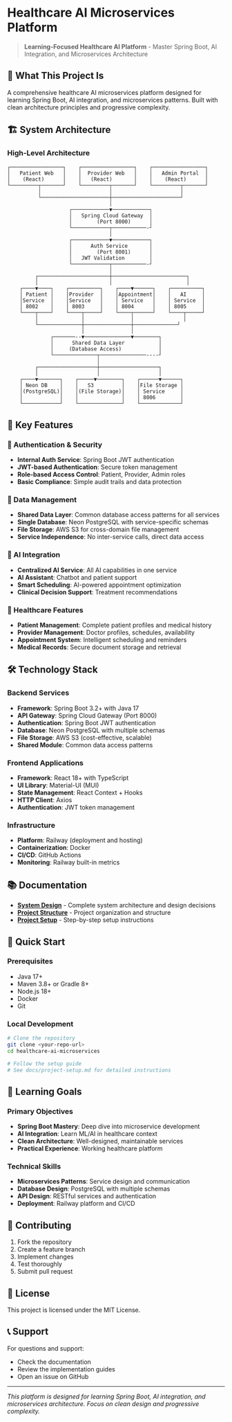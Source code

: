 # Healthcare AI Microservices Platform

> **Learning-Focused Healthcare AI Platform** - Master Spring Boot, AI Integration, and Microservices Architecture

## 🎯 **What This Project Is**

A comprehensive healthcare AI microservices platform designed for learning Spring Boot, AI integration, and microservices patterns. Built with clean architecture principles and progressive complexity.

## 🏗️ **System Architecture**

### **High-Level Architecture**
```
┌─────────────────┐    ┌─────────────────┐    ┌─────────────────┐
│   Patient Web   │    │  Provider Web   │    │   Admin Portal  │
│    (React)      │    │   (React)       │    │    (React)      │
└─────────┬───────┘    └─────────┬───────┘    └─────────┬───────┘
          │                      │                      │
          └──────────────────────┼──────────────────────┘
                                 │
                    ┌────────────▼────────────┐
                    │   Spring Cloud Gateway  │
                    │        (Port 8000)      │
                    └────────────┬───────────-┘
                                 │
                    ┌────────────▼────────────┐
                    │      Auth Service       │
                    │        (Port 8001)      │
                    │   JWT Validation        │
                    └────────────┬───────────-┘
                                 │
         ┌───────────────────────┼────────────────────────┐
         │                       │                        │
    ┌────▼────┐    ┌──────────┐    ┌────▼──────┐    ┌──────────┐
    │ Patient │    │Provider  │    │Appointment│    │   AI     │
    │Service  │    │Service   │    │ Service   │    │ Service  │
    │ 8002    │    │ 8003     │    │ 8004      │    │ 8005     │
    └────┬────┘    └────┬─────┘    └────┬──────┘    └────┬─────┘
         │              │               │                │
         └──────────────┼───────────────┼──────────────┘
                        │               │
              ┌───────--▼───────────────▼────────┐
              │      Shared Data Layer           │
              │     (Database Access)            │
              └──────────────┬───────────────----┘
                             │
         ┌───────────────────┼───────────────────┐
         │                   │                   │
    ┌────▼───────┐    ┌─────▼────────┐    ┌──────▼──────┐
    │ Neon DB    │    │   S3         │    │File Storage │
    │(PostgreSQL)│    │(File Storage)│    │ Service     │
    │            │    │              │    │ 8006        │
    └────────────┘    └──────────────┘    └─────────────┘
```

## 🚀 **Key Features**

### **🔐 Authentication & Security**
- **Internal Auth Service**: Spring Boot JWT authentication
- **JWT-based Authentication**: Secure token management
- **Role-based Access Control**: Patient, Provider, Admin roles
- **Basic Compliance**: Simple audit trails and data protection

### **💾 Data Management**
- **Shared Data Layer**: Common database access patterns for all services
- **Single Database**: Neon PostgreSQL with service-specific schemas
- **File Storage**: AWS S3 for cross-domain file management
- **Service Independence**: No inter-service calls, direct data access

### **🤖 AI Integration**
- **Centralized AI Service**: All AI capabilities in one service
- **AI Assistant**: Chatbot and patient support
- **Smart Scheduling**: AI-powered appointment optimization
- **Clinical Decision Support**: Treatment recommendations

### **🏥 Healthcare Features**
- **Patient Management**: Complete patient profiles and medical history
- **Provider Management**: Doctor profiles, schedules, availability
- **Appointment System**: Intelligent scheduling and reminders
- **Medical Records**: Secure document storage and retrieval

## 🛠️ **Technology Stack**

### **Backend Services**
- **Framework**: Spring Boot 3.2+ with Java 17
- **API Gateway**: Spring Cloud Gateway (Port 8000)
- **Authentication**: Spring Boot JWT authentication
- **Database**: Neon PostgreSQL with multiple schemas
- **File Storage**: AWS S3 (cost-effective, scalable)
- **Shared Module**: Common data access patterns

### **Frontend Applications**
- **Framework**: React 18+ with TypeScript
- **UI Library**: Material-UI (MUI)
- **State Management**: React Context + Hooks
- **HTTP Client**: Axios
- **Authentication**: JWT token management

### **Infrastructure**
- **Platform**: Railway (deployment and hosting)
- **Containerization**: Docker
- **CI/CD**: GitHub Actions
- **Monitoring**: Railway built-in metrics

## 📚 **Documentation**

- **[System Design](docs/system-design.md)** - Complete system architecture and design decisions
- **[Project Structure](PROJECT_STRUCTURE.md)** - Project organization and structure
- **[Project Setup](docs/project-setup.md)** - Step-by-step setup instructions

## 🔧 **Quick Start**

### **Prerequisites**
- Java 17+
- Maven 3.8+ or Gradle 8+
- Node.js 18+
- Docker
- Git

### **Local Development**
```bash
# Clone the repository
git clone <your-repo-url>
cd healthcare-ai-microservices

# Follow the setup guide
# See docs/project-setup.md for detailed instructions
```

## 🎯 **Learning Goals**

### **Primary Objectives**
- **Spring Boot Mastery**: Deep dive into microservice development
- **AI Integration**: Learn ML/AI in healthcare context
- **Clean Architecture**: Well-designed, maintainable services
- **Practical Experience**: Working healthcare platform

### **Technical Skills**
- **Microservices Patterns**: Service design and communication
- **Database Design**: PostgreSQL with multiple schemas
- **API Design**: RESTful services and authentication
- **Deployment**: Railway platform and CI/CD

## 🤝 **Contributing**

1. Fork the repository
2. Create a feature branch
3. Implement changes
4. Test thoroughly
5. Submit pull request

## 📄 **License**

This project is licensed under the MIT License.

## 📞 **Support**

For questions and support:
- Check the documentation
- Review the implementation guides
- Open an issue on GitHub

---

*This platform is designed for learning Spring Boot, AI integration, and microservices architecture. Focus on clean design and progressive complexity.*
